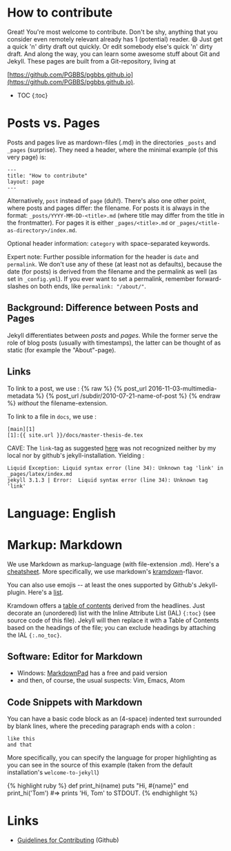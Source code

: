 # How to contribute

Great! You're most welcome to contribute. Don't be shy, anything that
you consider even remotely relevant already has 1 (potential) reader.
:smile: Just get a quick 'n' dirty draft out quickly. Or edit somebody else's
quick 'n' dirty draft. And along the way, you can learn some awesome
stuff about Git and Jekyll. These pages are built from a Git-repository,
living at

[https://github.com/PGBBS/pgbbs.github.io](https://github.com/PGBBS/pgbbs.github.io).

- TOC
{:toc}

# Posts vs. Pages

Posts and pages live as mardown-files (.md) in the directories `_posts` and
`_pages` (surprise). They need a header, where the minimal example (of
this very page) is:

    ---
    title: "How to contribute"
    layout: page
    ---

Alternatively, `post` instead of `page` (duh!). There's also one other
point, where posts and pages differ: the filename. For posts it is
always in the format: `_posts/YYYY-MM-DD-<title>.md` (where title may differ
from the title in the frontmatter). For pages it is either
`_pages/<title>.md` or `_pages/<title-as-directory>/index.md`.

Optional header information: `category` with space-separated keywords.

Expert note: Further possible information for the header is `date` and
`permalink`. We don't use any of these (at least not as defaults),
because the date (for posts) is derived from the filename and the
permalink as well (as set in `_config.yml`). If you ever want to set a
permalink, remember forward-slashes on both ends, like `permalink:
"/about/"`.

## Background: Difference between Posts and Pages

Jekyll differentiates between *posts* and *pages*. While the former
serve the role of blog posts (usually with timestamps), the latter can
be thought of as static (for example the "About"-page).

## Links

To link to a post, we use :
{% raw %}
    {% post_url 2016-11-03-multimedia-metadata %}
    {% post_url /subdir/2010-07-21-name-of-post %}
{% endraw %}
*without* the filename-extension.

To link to a file in `docs`, we use :

    [main][1]
    [1]:{{ site.url }}/docs/master-thesis-de.tex

CAVE: The `link`-tag as suggested
[here](http://jekyllrb.com/docs/templates/#link)  was not recognized
neither by my local nor by github's jekyll-installation. Yielding :

    Liquid Exception: Liquid syntax error (line 34): Unknown tag 'link' in _pages/latex/index.md
    jekyll 3.1.3 | Error:  Liquid syntax error (line 34): Unknown tag 'link'


# Language: English

# Markup: Markdown

We use Markdown as markup-language (with file-extension .md). Here's a
[cheatsheet](https://github.com/adam-p/markdown-here/wiki/Markdown-Cheatsheet).
More specifically, we use markdown's
[kramdown](http://kramdown.gettalong.org/syntax.html)-flavor.

You can also use emojis -- at least the ones supported by Github's
Jekyll-plugin. Here's a [list](http://www.webpagefx.com/tools/emoji-cheat-sheet/).

Kramdown offers a
[table of contents](http://kramdown.gettalong.org/converter/html.html#toc)
derived from the headlines. Just decorate an (unordered) list with the
Inline Attribute List (IAL) `{:toc}` (see source code of this
file). Jekyll will then replace it with a Table of Contents based on
the headings of the file; you can exclude headings by attaching the
IAL `{:.no_toc}`.

## Software: Editor for Markdown

- Windows: [MarkdownPad](http://markdownpad.com/) has a free and paid version
- and then, of course, the usual suspects: Vim, Emacs, Atom

## Code Snippets with Markdown

You can have a basic code block as an (4-space) indented text
surrounded by blank lines, where the preceding paragraph ends with a
colon :

    like this
	and that

More specifically, you can specify the language for proper
highlighting as you can see in the source of this example (taken from
the default installation's `welcome-to-jekyll`)

{% highlight ruby %}
def print_hi(name)
  puts "Hi, #{name}"
end
print_hi('Tom')
#=> prints 'Hi, Tom' to STDOUT.
{% endhighlight %}

# Links

-
  [Guidelines for Contributing](https://help.github.com/articles/setting-guidelines-for-repository-contributors/) (Github)
